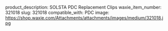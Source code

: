 product_description: SOLSTA PDC Replacement Clips
waxie_item_number: 321018
slug: 321018
compatible_with: PDC
image: https://shop.waxie.com/Attachments/attachments/images/medium/321018.jpg
